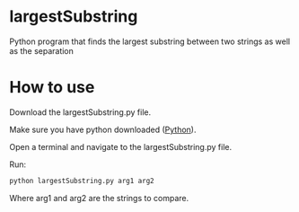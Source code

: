 # largestSubstring
Python program that finds the largest substring between two strings as well as the separation 

# How to use
Download the largestSubstring.py file.

Make sure you have python downloaded ([Python](https://www.python.org/downloads/)).

Open a terminal and navigate to the largestSubstring.py file.

Run:
```bash
python largestSubstring.py arg1 arg2
```
Where arg1 and arg2 are the strings to compare.
